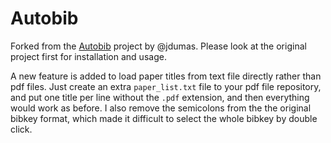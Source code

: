 Autobib
=======

Forked from the [Autobib](https://github.com/jdumas/autobib) project by @jdumas. Please look at the original project first for installation and usage.



A new feature is added to load paper titles from text file directly rather than pdf files. Just create an extra `paper_list.txt` file to your pdf file repository, and put one title per line without the `.pdf` extension, and then everything would work as before. I also remove the semicolons from the the original bibkey format, which made it difficult to select the whole bibkey by double click.
